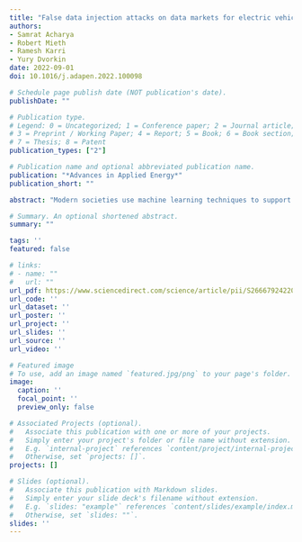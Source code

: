 ```yaml
---
title: "False data injection attacks on data markets for electric vehicle charging stations"
authors:
- Samrat Acharya
- Robert Mieth
- Ramesh Karri
- Yury Dvorkin
date: 2022-09-01
doi: 10.1016/j.adapen.2022.100098

# Schedule page publish date (NOT publication's date).
publishDate: ""

# Publication type.
# Legend: 0 = Uncategorized; 1 = Conference paper; 2 = Journal article;
# 3 = Preprint / Working Paper; 4 = Report; 5 = Book; 6 = Book section;
# 7 = Thesis; 8 = Patent
publication_types: ["2"]

# Publication name and optional abbreviated publication name.
publication: "*Advances in Applied Energy*"
publication_short: ""

abstract: "Modern societies use machine learning techniques to support complex decision-making processes (e.g., renewable energy and power demand forecasting in energy systems). Data fuels these techniques, so the quality of the data fed into them determines the accuracy of the results. While the amount of data is increasing with the adoption of internet-of-things, most of it is still private. Availability of data limits the application of machine learning. Scientists and industry pioneers are proposing a model that relies on the economics of data markets, where private data can be traded for a price. Cybersecurity analyses of such markets are lacking. In this context, our study makes two contributions. First, it designs a data market for electric vehicle charging stations, which aims to improve the accuracy of electric vehicle charging demand forecasts. Accurate demand forecasts are essential for sustainable operations of the electric vehicle - charging station - power grid ecosystem, which, in turn, facilitates the electrification and decarbonization of the transportation sector. On the other hand, erroneous demand forecasts caused by malicious cyberattacks impose operational challenges to the ecosystem. Thus, the second contribution of our study is to examine the feasibility of false data injection attacks on the data market for electric vehicle charging stations and to propose a defense mechanism against such attacks. We illustrate our results using data from electric vehicle charging stations in Manhattan, New York. We demonstrate that the data market improves forecasting accuracy of charging stations and reduces the effectiveness of false data injection attacks. The purpose of this work is not only to inform electric vehicle charging stations about the economic benefits of data markets, but to promote cyber awareness among data market pioneers and stakeholders."

# Summary. An optional shortened abstract.
summary: ""

tags: ''
featured: false

# links:
# - name: ""
#   url: ""
url_pdf: https://www.sciencedirect.com/science/article/pii/S2666792422000166
url_code: ''
url_dataset: ''
url_poster: ''
url_project: ''
url_slides: ''
url_source: ''
url_video: ''

# Featured image
# To use, add an image named `featured.jpg/png` to your page's folder. 
image:
  caption: ''
  focal_point: ''
  preview_only: false

# Associated Projects (optional).
#   Associate this publication with one or more of your projects.
#   Simply enter your project's folder or file name without extension.
#   E.g. `internal-project` references `content/project/internal-project/index.md`.
#   Otherwise, set `projects: []`.
projects: []

# Slides (optional).
#   Associate this publication with Markdown slides.
#   Simply enter your slide deck's filename without extension.
#   E.g. `slides: "example"` references `content/slides/example/index.md`.
#   Otherwise, set `slides: ""`.
slides: ''
---
```

